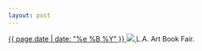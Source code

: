 ```yaml
---
layout: post
---
```


<p>
  <a href="/284">
    <time>{{ page.date | date: "%e %B %Y" }}</time>
    <img src="https://s3.amazonaws.com/life.aaronjgreenberg.com/284.jpg">
  </a>
  L.A. Art Book Fair.
</p>

